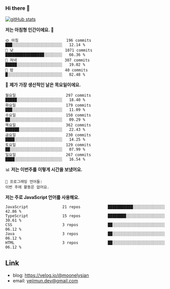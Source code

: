 ### Hi there 👋

<!--
**moonelysian/moonelysian** is a ✨ _special_ ✨ repository because its `README.md` (this file) appears on your GitHub profile.

Here are some ideas to get you started:

- 🔭 I’m currently working on ...
- 🌱 I’m currently learning ...
- 👯 I’m looking to collaborate on ...
- 🤔 I’m looking for help with ...
- 💬 Ask me about ...
- 📫 How to reach me: ...
- 😄 Pronouns: ...
- ⚡ Fun fact: ...
-->

<!-- [![wakatime stats](https://github-readme-stats.vercel.app/api/wakatime?username=moonelysian)](https://github.com/anuraghazra/github-readme-stats) -->

[![gitHub stats](https://github-readme-stats.vercel.app/api?username=moonelysian&show_icons=true)](https://github.com/anuraghazra/github-readme-stats)

<!--START_SECTION:waka-->
**저는 아침형 인간이에요. 🐤** 

```text
🌞 아침                     196 commits         ███░░░░░░░░░░░░░░░░░░░░░░   12.14 % 
🌆 낮　                     1071 commits        █████████████████░░░░░░░░   66.36 % 
🌃 저녁                     307 commits         █████░░░░░░░░░░░░░░░░░░░░   19.02 % 
🌙 밤　                     40 commits          █░░░░░░░░░░░░░░░░░░░░░░░░   02.48 % 
```
📅 **제가 가장 생산적인 날은 목요일이에요.** 

```text
월요일                      297 commits         █████░░░░░░░░░░░░░░░░░░░░   18.40 % 
화요일                      179 commits         ███░░░░░░░░░░░░░░░░░░░░░░   11.09 % 
수요일                      150 commits         ██░░░░░░░░░░░░░░░░░░░░░░░   09.29 % 
목요일                      362 commits         ██████░░░░░░░░░░░░░░░░░░░   22.43 % 
금요일                      230 commits         ████░░░░░░░░░░░░░░░░░░░░░   14.25 % 
토요일                      129 commits         ██░░░░░░░░░░░░░░░░░░░░░░░   07.99 % 
일요일                      267 commits         ████░░░░░░░░░░░░░░░░░░░░░   16.54 % 
```


📊 **저는 이번주를 이렇게 시간을 보냈어요.** 

```text
💬 프로그래밍 언어들: 
이번 주에 활동은 없어요.
```

**저는 주로 JavaScript 언어를 사용해요.** 

```text
JavaScript               21 repos            ███████████░░░░░░░░░░░░░░   42.86 % 
TypeScript               15 repos            ████████░░░░░░░░░░░░░░░░░   30.61 % 
CSS                      3 repos             ██░░░░░░░░░░░░░░░░░░░░░░░   06.12 % 
Java                     3 repos             ██░░░░░░░░░░░░░░░░░░░░░░░   06.12 % 
HTML                     3 repos             ██░░░░░░░░░░░░░░░░░░░░░░░   06.12 % 
```




<!--END_SECTION:waka-->


## Link
- blog: https://velog.io/@moonelysian
- email: yejimun.dev@gmail.com
